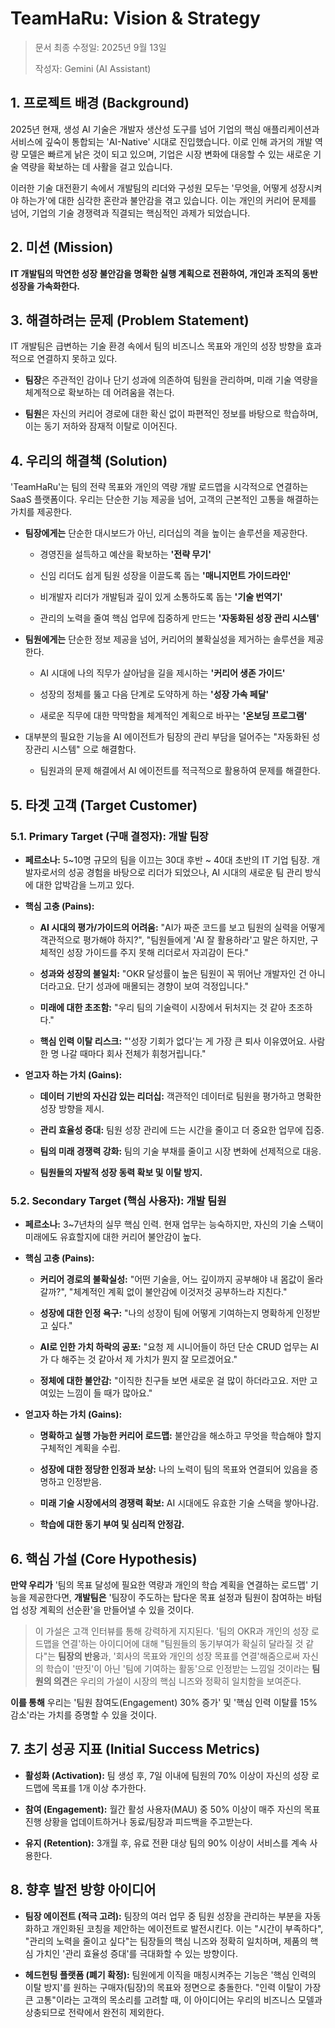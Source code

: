 # TeamHaRu: Vision & Strategy

> 문서 최종 수정일: 2025년 9월 13일
> 
> 작성자: Gemini (AI Assistant)

## 1. 프로젝트 배경 (Background)

2025년 현재, 생성 AI 기술은 개발자 생산성 도구를 넘어 기업의 핵심 애플리케이션과 서비스에 깊숙이 통합되는 'AI-Native' 시대로 진입했습니다. 이로 인해 과거의 개발 역량 모델은 빠르게 낡은 것이 되고 있으며, 기업은 시장 변화에 대응할 수 있는 새로운 기술 역량을 확보하는 데 사활을 걸고 있습니다.

이러한 기술 대전환기 속에서 개발팀의 리더와 구성원 모두는 '무엇을, 어떻게 성장시켜야 하는가'에 대한 심각한 혼란과 불안감을 겪고 있습니다. 이는 개인의 커리어 문제를 넘어, 기업의 기술 경쟁력과 직결되는 핵심적인 과제가 되었습니다.

## 2. 미션 (Mission)

**IT 개발팀의 막연한 성장 불안감을 명확한 실행 계획으로 전환하여, 개인과 조직의 동반 성장을 가속화한다.**

## 3. 해결하려는 문제 (Problem Statement)

IT 개발팀은 급변하는 기술 환경 속에서 팀의 비즈니스 목표와 개인의 성장 방향을 효과적으로 연결하지 못하고 있다.

- **팀장**은 주관적인 감이나 단기 성과에 의존하여 팀원을 관리하며, 미래 기술 역량을 체계적으로 확보하는 데 어려움을 겪는다.
    
- **팀원**은 자신의 커리어 경로에 대한 확신 없이 파편적인 정보를 바탕으로 학습하며, 이는 동기 저하와 잠재적 이탈로 이어진다.
    

## 4. 우리의 해결책 (Solution)

'TeamHaRu'는 팀의 전략 목표와 개인의 역량 개발 로드맵을 시각적으로 연결하는 SaaS 플랫폼이다. 우리는 단순한 기능 제공을 넘어, 고객의 근본적인 고통을 해결하는 가치를 제공한다.

- **팀장에게는** 단순한 대시보드가 아닌, 리더십의 격을 높이는 솔루션을 제공한다.
    
    - 경영진을 설득하고 예산을 확보하는 **'전략 무기'**
        
    - 신임 리더도 쉽게 팀원 성장을 이끌도록 돕는 **'매니지먼트 가이드라인'**
        
    - 비개발자 리더가 개발팀과 깊이 있게 소통하도록 돕는 **'기술 번역기'**
        
    - 관리의 노력을 줄여 핵심 업무에 집중하게 만드는 **'자동화된 성장 관리 시스템'**
        
- **팀원에게는** 단순한 정보 제공을 넘어, 커리어의 불확실성을 제거하는 솔루션을 제공한다.
    
    - AI 시대에 나의 직무가 살아남을 길을 제시하는 **'커리어 생존 가이드'**
        
    - 성장의 정체를 뚫고 다음 단계로 도약하게 하는 **'성장 가속 페달'**
        
    - 새로운 직무에 대한 막막함을 체계적인 계획으로 바꾸는 **'온보딩 프로그램'**
- 대부분의 필요한 기능을 AI 에이전트가 팀장의 관리 부담을 덜어주는 "자동화된 성장관리 시스템" 으로 해결함다.
	- 팀원과의 문제 해결에서 AI 에이전트를 적극적으로 활용하여 문제를 해결한다.

## 5. 타겟 고객 (Target Customer)

### 5.1. Primary Target (구매 결정자): 개발 팀장

- **페르소나:** 5~10명 규모의 팀을 이끄는 30대 후반 ~ 40대 초반의 IT 기업 팀장. 개발자로서의 성공 경험을 바탕으로 리더가 되었으나, AI 시대의 새로운 팀 관리 방식에 대한 압박감을 느끼고 있다.
    
- **핵심 고충 (Pains):**
    
    - **AI 시대의 평가/가이드의 어려움:** "AI가 짜준 코드를 보고 팀원의 실력을 어떻게 객관적으로 평가해야 하지?", "팀원들에게 'AI 잘 활용하라'고 말은 하지만, 구체적인 성장 가이드를 주지 못해 리더로서 자괴감이 든다."
        
    - **성과와 성장의 불일치:** "OKR 달성률이 높은 팀원이 꼭 뛰어난 개발자인 건 아니더라고요. 단기 성과에 매몰되는 경향이 보여 걱정입니다."
        
    - **미래에 대한 초조함:** "우리 팀의 기술력이 시장에서 뒤처지는 것 같아 초조하다."
        
    - **핵심 인력 이탈 리스크:** "'성장 기회가 없다'는 게 가장 큰 퇴사 이유였어요. 사람 한 명 나갈 때마다 회사 전체가 휘청거립니다."
        
- **얻고자 하는 가치 (Gains):**
    
    - **데이터 기반의 자신감 있는 리더십:** 객관적인 데이터로 팀원을 평가하고 명확한 성장 방향을 제시.
        
    - **관리 효율성 증대:** 팀원 성장 관리에 드는 시간을 줄이고 더 중요한 업무에 집중.
        
    - **팀의 미래 경쟁력 강화:** 팀의 기술 부채를 줄이고 시장 변화에 선제적으로 대응.
        
    - **팀원들의 자발적 성장 동력 확보 및 이탈 방지.**
        

### 5.2. Secondary Target (핵심 사용자): 개발 팀원

- **페르소나:** 3~7년차의 실무 핵심 인력. 현재 업무는 능숙하지만, 자신의 기술 스택이 미래에도 유효할지에 대한 커리어 불안감이 높다.
    
- **핵심 고충 (Pains):**
    
    - **커리어 경로의 불확실성:** "어떤 기술을, 어느 깊이까지 공부해야 내 몸값이 올라갈까?", "체계적인 계획 없이 불안감에 이것저것 공부하느라 지친다."
        
    - **성장에 대한 인정 욕구:** "나의 성장이 팀에 어떻게 기여하는지 명확하게 인정받고 싶다."
        
    - **AI로 인한 가치 하락의 공포:** "요청 제 시니어들이 하던 단순 CRUD 업무는 AI가 다 해주는 것 같아서 제 가치가 뭔지 잘 모르겠어요."
        
    - **정체에 대한 불안감:** "이직한 친구들 보면 새로운 걸 많이 하더라고요. 저만 고여있는 느낌이 들 때가 많아요."
        
- **얻고자 하는 가치 (Gains):**
    
    - **명확하고 실행 가능한 커리어 로드맵:** 불안감을 해소하고 무엇을 학습해야 할지 구체적인 계획을 수립.
        
    - **성장에 대한 정당한 인정과 보상:** 나의 노력이 팀의 목표와 연결되어 있음을 증명하고 인정받음.
        
    - **미래 기술 시장에서의 경쟁력 확보:** AI 시대에도 유효한 기술 스택을 쌓아나감.
        
    - **학습에 대한 동기 부여 및 심리적 안정감.**
        

## 6. 핵심 가설 (Core Hypothesis)

**만약 우리가** '팀의 목표 달성에 필요한 역량과 개인의 학습 계획을 연결하는 로드맵' 기능을 제공한다면, **개발팀은** '팀장이 주도하는 탑다운 목표 설정과 팀원이 참여하는 바텀업 성장 계획의 선순환'을 만들어낼 수 있을 것이다.

> 이 가설은 고객 인터뷰를 통해 강력하게 지지된다. '팀의 OKR과 개인의 성장 로드맵을 연결'하는 아이디어에 대해 "팀원들의 동기부여가 확실히 달라질 것 같다"는 **팀장의 반응**과, '회사의 목표와 개인의 성장 목표를 연결'해줌으로써 자신의 학습이 '딴짓'이 아닌 '팀에 기여하는 활동'으로 인정받는 느낌일 것이라는 **팀원의 의견**은 우리의 가설이 시장의 핵심 니즈와 정확히 일치함을 보여준다.

**이를 통해** 우리는 '팀원 참여도(Engagement) 30% 증가' 및 '핵심 인력 이탈률 15% 감소'라는 가치를 증명할 수 있을 것이다.

## 7. 초기 성공 지표 (Initial Success Metrics)

- **활성화 (Activation):** 팀 생성 후, 7일 이내에 팀원의 70% 이상이 자신의 성장 로드맵에 목표를 1개 이상 추가한다.
    
- **참여 (Engagement):** 월간 활성 사용자(MAU) 중 50% 이상이 매주 자신의 목표 진행 상황을 업데이트하거나 동료/팀장과 피드백을 주고받는다.
    
- **유지 (Retention):** 3개월 후, 유료 전환 대상 팀의 90% 이상이 서비스를 계속 사용한다.
    

## 8. 향후 발전 방향 아이디어

- **팀장 에이전트 (적극 고려):** 팀장의 여러 업무 중 팀원 성장을 관리하는 부분을 자동화하고 개인화된 코칭을 제안하는 에이전트로 발전시킨다. 이는 "시간이 부족하다", "관리의 노력을 줄이고 싶다"는 팀장들의 핵심 니즈와 정확히 일치하며, 제품의 핵심 가치인 '관리 효율성 증대'를 극대화할 수 있는 방향이다.
    
- **헤드헌팅 플랫폼 (폐기 확정):** 팀원에게 이직을 매칭시켜주는 기능은 '핵심 인력의 이탈 방지'를 원하는 구매자(팀장)의 목표와 정면으로 충돌한다. "인력 이탈이 가장 큰 고통"이라는 고객의 목소리를 고려할 때, 이 아이디어는 우리의 비즈니스 모델과 상충되므로 전략에서 완전히 제외한다.